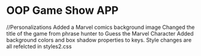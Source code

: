 # OOP Game Show APP
//Personalizations
Added a Marvel comics background image
Changed the title of the game from phrase hunter to Guess the Marvel Character
Added background colors and box shadow properties to keys.
Style changes are all refelcted in styles2.css